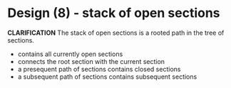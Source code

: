 
<!-- ======================================================================= -->
# Design (8) - stack of open sections

**CLARIFICATION**
The stack of open sections is a rooted path in the tree of sections.

* contains all currently open sections
* connects the root section with the current section
* a presequent path of sections contains closed sections
* a subsequent path of sections contains subsequent sections
